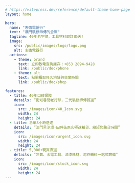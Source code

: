 ```yaml
---
# https://vitepress.dev/reference/default-theme-home-page
layout: home

hero:
  name: "志強電器行"
  text: "澳門裝修師傅的倉庫"
  tagline: 40年老字號，工具材料即訂即送！
  image:
    src: /public/images/logo/logo.png
    alt: 志強電器行
  actions:
    - theme: brand
      text: 立即致電查詢庫存：+853 2894-9428
      link: /public/doc/phone
    - theme: alt
      text: 點擊獲取各店地址與營業時間
      link: /public/doc/shop

features:
  - title: 40年口碑保障
    details: “街知巷聞老行尊，三代裝修師傅首選”
    icon:
      src: /images/icon/40_Icon.svg
      width: 24
      height: 24
  - title: 急單3小時送達
    details: “澳門黑沙環·田畔街兩店極速補貨，縮短您跑貨時間”
    icon:
      src: /images/icon/urgent_icon.svg
      width: 24
      height: 24
  - title: 5,000+現貨直選
    details: “冷氣、水電工具、油漆耗材、泥作輔料一站式齊備”
    icon:
      src: /images/icon/stock_icon.svg
      width: 24
      height: 24
---
```


<!-- ## Getting Started -->
